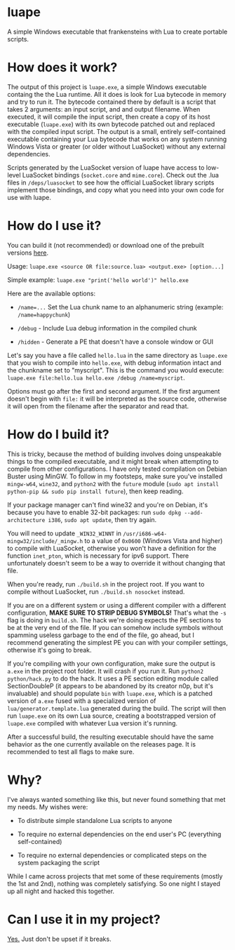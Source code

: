 # luape

A simple Windows executable that frankensteins with Lua to create portable scripts.

# How does it work?

The output of this project is `luape.exe`, a simple Windows executable containg the the Lua runtime. All it does is look for Lua bytecode in memory and try to run it. The bytecode contained there by default is a script that takes 2 arguments: an input script, and and output filename. When executed, it will compile the input script, then create a copy of its host executable (`luape.exe`) with its own bytecode patched out and replaced with the compiled input script. The output is a small, entirely self-contained executable containing your Lua bytecode that works on any system running Windows Vista or greater (or older without LuaSocket) without any external dependencies.

Scripts generated by the LuaSocket version of luape have access to low-level LuaSocket bindings (`socket.core` and `mime.core`). Check out the .lua files in `/deps/luasocket` to see how the official LuaSocket library scripts implement those bindings, and copy what you need into your own code for use with luape.

# How do I use it?

You can build it (not recommended) or download one of the prebuilt versions [here](https://github.com/rosemash/luape/releases/latest).

Usage: `luape.exe <source OR file:source.lua> <output.exe> [option...]`

Simple example: `luape.exe "print('hello world')" hello.exe`

Here are the available options:

* `/name=...` Set the Lua chunk name to an alphanumeric string (example: `/name=happychunk`)

* `/debug` - Include Lua debug information in the compiled chunk

* `/hidden` - Generate a PE that doesn't have a console window or GUI

Let's say you have a file called `hello.lua` in the same directory as `luape.exe` that you wish to compile into `hello.exe`, with debug information intact and the chunkname set to "myscript". This is the command you would execute: `luape.exe file:hello.lua hello.exe /debug /name=myscript`.

Options must go after the first and second argument. If the first argument doesn't begin with `file:` it will be interpreted as the source code, otherwise it will open from the filename after the separator and read that.

# How do I build it?

This is tricky, because the method of building involves doing unspeakable things to the compiled executable, and it might break when attempting to compile from other configurations. I have only tested compilation on Debian Buster using MinGW. To follow in my footsteps, make sure you've installed `mingw-w64`, `wine32`, and `python2` with the `future` module (`sudo apt install python-pip && sudo pip install future`), then keep reading.

If your package manager can't find wine32 and you're on Debian, it's because you have to enable 32-bit packages: run `sudo dpkg --add-architecture i386`, `sudo apt update`, then try again.

You will need to update `_WIN32_WINNT` in `/usr/i686-w64-mingw32/include/_mingw.h` to a value of `0x0600` (Windows Vista and higher) to compile with LuaSocket, otherwise you won't have a definition for the function `inet_pton`, which is necessary for ipv6 support. There unfortunately doesn't seem to be a way to override it without changing that file.

When you're ready, run `./build.sh` in the project root. If you want to compile without LuaSocket, run `./build.sh nosocket` instead.

If you are on a different system or using a different compiler with a different configuration, **MAKE SURE TO STRIP DEBUG SYMBOLS!** That's what the `-s` flag is doing in `build.sh`. The hack we're doing expects the PE sections to be at the very end of the file. If you can somehow include symbols without spamming useless garbage to the end of the file, go ahead, but I recommend generating the simplest PE you can with your compiler settings, otherwise it's going to break.

If you're compiling with your own configuration, make sure the output is `a.exe` in the project root folder. It will crash if you run it. Run `python2 python/hack.py` to do the hack. It uses a PE section editing module called SectionDoubleP (it appears to be abandoned by its creator n0p, but it's invaluable) and should populate `bin` with `luape.exe`, which is a patched version of `a.exe` fused with a specialized version of `lua/generator.template.lua` generated during the build. The script will then run `luape.exe` on its own Lua source, creating a bootstrapped version of `luape.exe` compiled with whatever Lua version it's running.

After a successful build, the resulting executable should have the same behavior as the one currently available on the releases page. It is recommended to test all flags to make sure.

# Why?

I've always wanted something like this, but never found something that met my needs. My wishes were:

- To distribute simple standalone Lua scripts to anyone

- To require no external dependencies on the end user's PC (everything self-contained)

- To require no external dependencies or complicated steps on the system packaging the script

While I came across projects that met some of these requirements (mostly the 1st and 2nd), nothing was completely satisfying. So one night I stayed up all night and hacked this together.

# Can I use it in my project?

[Yes.](https://github.com/rosemash/luape/blob/master/LICENSE) Just don't be upset if it breaks.

 

